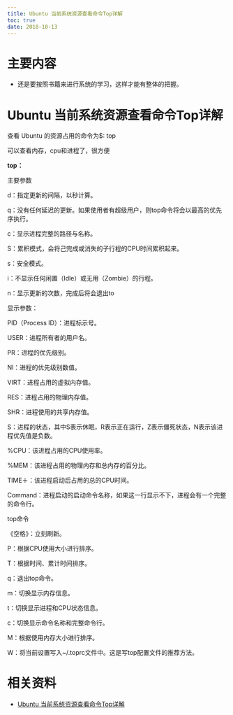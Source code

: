 ```yaml
---
title: Ubuntu 当前系统资源查看命令Top详解
toc: true
date: 2018-10-13
---
```

# 主要内容

- 还是要按照书籍来进行系统的学习，这样才能有整体的把握。

# Ubuntu 当前系统资源查看命令Top详解


查看 Ubuntu 的资源占用的命令为$: top

可以查看内存，cpu和进程了，很方便

**top：**

主要参数

d：指定更新的间隔，以秒计算。

q：没有任何延迟的更新。如果使用者有超级用户，则top命令将会以最高的优先序执行。

c：显示进程完整的路径与名称。

S：累积模式，会将己完成或消失的子行程的CPU时间累积起来。

s：安全模式。

i：不显示任何闲置（Idle）或无用（Zombie）的行程。

n：显示更新的次数，完成后将会退出to

显示参数：

PID（Process ID）：进程标示号。

USER：进程所有者的用户名。

PR：进程的优先级别。

NI：进程的优先级别数值。

VIRT：进程占用的虚拟内存值。

RES：进程占用的物理内存值。

SHR：进程使用的共享内存值。

S：进程的状态，其中S表示休眠，R表示正在运行，Z表示僵死状态，N表示该进程优先值是负数。

%CPU：该进程占用的CPU使用率。

%MEM：该进程占用的物理内存和总内存的百分比。

TIME＋：该进程启动后占用的总的CPU时间。

Command：进程启动的启动命令名称，如果这一行显示不下，进程会有一个完整的命令行。

top命令



《空格》：立刻刷新。

P：根据CPU使用大小进行排序。

T：根据时间、累计时间排序。

q：退出top命令。

m：切换显示内存信息。

t：切换显示进程和CPU状态信息。

c：切换显示命令名称和完整命令行。

M：根据使用内存大小进行排序。

W：将当前设置写入~/.toprc文件中。这是写top配置文件的推荐方法。




# 相关资料

- [Ubuntu 当前系统资源查看命令Top详解](https://www.linuxidc.com/Linux/2013-09/90334.htm)
